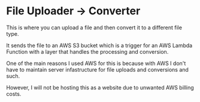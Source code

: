 # File Uploader -> Converter

This is where you can upload a file and then convert it to a different file type.

It sends the file to an AWS S3 bucket which is a trigger for an AWS Lambda Function with a layer that handles the processing and conversion.


One of the main reasons I used AWS for this is because with AWS I don't have to maintain server infastructure for file uploads and conversions and such.

However, I will not be hosting this as a website due to unwanted AWS billing costs.
